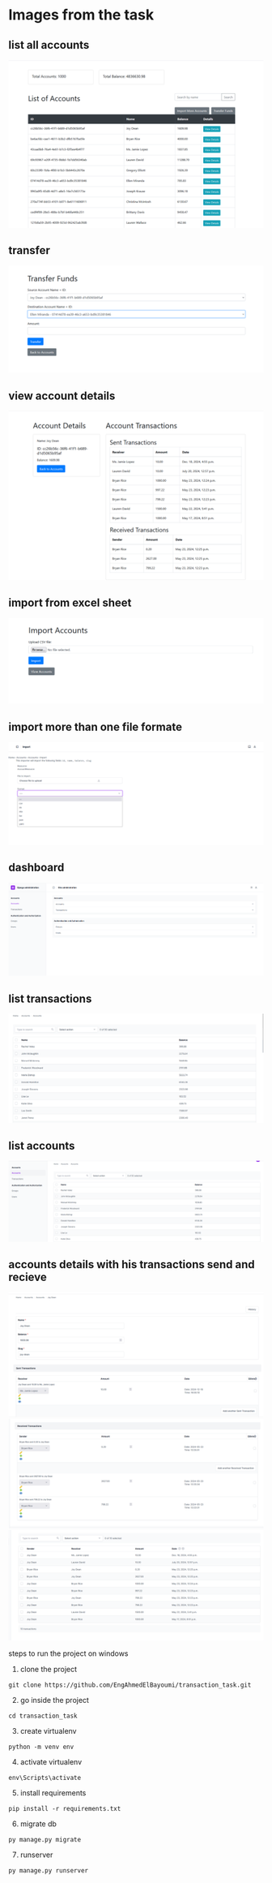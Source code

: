 # Images from the task
## list all accounts
![My Image](images/1.png)
## transfer 
![My Image](images/2.png)
## view account details
![My Image](images/11.png)
## import from excel sheet
![My Image](images/3.png)
## import more than one file formate
![My Image](images/10.png)
## dashboard
![My Image](images/4.png)
## list transactions
![My Image](images/5.png)
## list accounts
![My Image](images/6.png)
## accounts details with his transactions send and recieve
![My Image](images/7.png)
![My Image](images/8.png)
![My Image](images/9.png)




steps to run the project on windows 
1. clone the project
```
git clone https://github.com/EngAhmedElBayoumi/transaction_task.git
```
2. go inside the project 
```
cd transaction_task
```
3. create virtualenv
```
python -m venv env
```
4. activate virtualenv
```
env\Scripts\activate
```
5. install requirements
```
pip install -r requirements.txt
```
6. migrate db
```
py manage.py migrate
```
7. runserver
```
py manage.py runserver
```



